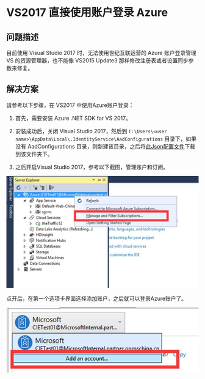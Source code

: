 # VS2017 直接使用账户登录 Azure

## **问题描述**

目前使用 Visual Studio 2017 时，无法使用世纪互联运营的 Azure 账户登录管理 VS 的资源管理器，也不能像 VS2015 Update3 那样修改注册表或者设置同步参数来修复。

## **解决方案**

请参考以下步骤，在 VS2017 中使用Azure账户登录：

1. 首先，需要安装 Azure .NET SDK for VS 2017。

2. 安装成功后，关闭 Visual Studio 2017，然后到 `C:\Users\<user name>\AppData\Local\.IdentityService\AadConfigurations` 目录下，如果没有 AadConfigurations 目录，则新建该目录，之后将<a href="./media/aog-portal-management-qa-vs2017-login/AadProvider.Configuration.json" download target="_blank">此Json配置文件</a>下载到该文件夹下。

3. 之后开启Visual Studio 2017，参考以下截图，管理账户和订阅。

![manage-subscriptions](./media/aog-portal-management-qa-vs2017-login/manage-subscriptions.jpg)

点开后，在第一个选项卡界面选择添加账户，之后就可以登录Azure账户了。

![add-account](./media/aog-portal-management-qa-vs2017-login/add-account.jpg)
